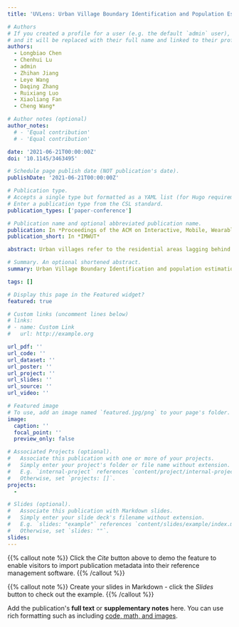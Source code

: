 ```yaml
---
title: 'UVLens: Urban Village Boundary Identification and Population Estimation Leveraging Open Government Data'

# Authors
# If you created a profile for a user (e.g. the default `admin` user), write the username (folder name) here
# and it will be replaced with their full name and linked to their profile.
authors:
  - Longbiao Chen
  - Chenhui Lu
  - admin
  - Zhihan Jiang
  - Leye Wang
  - Daqing Zhang
  - Ruixiang Luo
  - Xiaoliang Fan
  - Cheng Wang*

# Author notes (optional)
author_notes:
  # - 'Equal contribution'
  # - 'Equal contribution'

date: '2021-06-21T00:00:00Z'
doi: '10.1145/3463495'

# Schedule page publish date (NOT publication's date).
publishDate: '2021-06-21T00:00:00Z'

# Publication type.
# Accepts a single type but formatted as a YAML list (for Hugo requirements).
# Enter a publication type from the CSL standard.
publication_types: ['paper-conference']

# Publication name and optional abbreviated publication name.
publication: In *Proceedings of the ACM on Interactive, Mobile, Wearable and Ubiquitous Technologies*
publication_short: In *IMWUT*

abstract: Urban villages refer to the residential areas lagging behind the rapid urbanization process in many developing countries. These areas are usually with overcrowded buildings, high population density, and low living standards, bringing potential risks of public safety and hindering the urban development. Therefore, it is crucial for urban authorities to identify the boundaries of urban villages and estimate their resident and floating populations so as to better renovate and manage these areas. Traditional approaches, such as field surveys and demographic census, are time consuming and labor intensive, lacking a comprehensive understanding of urban villages. Against this background, we propose a two-phase framework for urban village boundary identification and population estimation. Specifically, based on heterogeneous open government data, the proposed framework can not only accurately identify the boundaries of urban villages from large-scale satellite imagery by fusing road networks guided patches with bike-sharing drop-off patterns, but also accurately estimate the resident and floating populations of urban villages with a proposed multi-view neural network model. We evaluate our method leveraging real-world datasets collected from Xiamen Island. Results show that our framework can accurately identify the urban village boundaries with an IoU of 0.827, and estimate the resident population and floating population with R2 of 0.92 and 0.94 respectively, outperforming the baseline methods. We also deploy our system on the Xiamen Open Government Data Platform to provide services to both urban authorities and citizens.

# Summary. An optional shortened abstract.
summary: Urban Village Boundary Identification and population estimation

tags: []

# Display this page in the Featured widget?
featured: true

# Custom links (uncomment lines below)
# links:
# - name: Custom Link
#   url: http://example.org

url_pdf: ''
url_code: ''
url_dataset: ''
url_poster: ''
url_project: ''
url_slides: ''
url_source: ''
url_video: ''

# Featured image
# To use, add an image named `featured.jpg/png` to your page's folder.
image:
  caption: ''
  focal_point: ''
  preview_only: false

# Associated Projects (optional).
#   Associate this publication with one or more of your projects.
#   Simply enter your project's folder or file name without extension.
#   E.g. `internal-project` references `content/project/internal-project/index.md`.
#   Otherwise, set `projects: []`.
projects:
  - 

# Slides (optional).
#   Associate this publication with Markdown slides.
#   Simply enter your slide deck's filename without extension.
#   E.g. `slides: "example"` references `content/slides/example/index.md`.
#   Otherwise, set `slides: ""`.
slides: 
---
```


{{% callout note %}}
Click the _Cite_ button above to demo the feature to enable visitors to import publication metadata into their reference management software.
{{% /callout %}}

{{% callout note %}}
Create your slides in Markdown - click the _Slides_ button to check out the example.
{{% /callout %}}

Add the publication's **full text** or **supplementary notes** here. You can use rich formatting such as including [code, math, and images](https://docs.hugoblox.com/content/writing-markdown-latex/).
